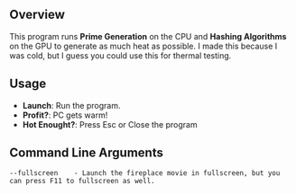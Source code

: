 ## Overview
This program runs **Prime Generation** on the CPU and **Hashing Algorithms** on the GPU to generate as much heat as possible.
I made this because I was cold, but I guess you could use this for thermal testing.

## Usage
- **Launch**: Run the program.
- **Profit?**: PC gets warm!
- **Hot Enought?**: Press Esc or Close the program

## Command Line Arguments

    --fullscreen    - Launch the fireplace movie in fullscreen, but you can press F11 to fullscreen as well.
